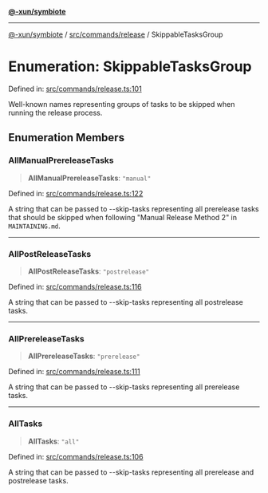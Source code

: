 [**@-xun/symbiote**](../../../../README.md)

***

[@-xun/symbiote](../../../../README.md) / [src/commands/release](../README.md) / SkippableTasksGroup

# Enumeration: SkippableTasksGroup

Defined in: [src/commands/release.ts:101](https://github.com/Xunnamius/symbiote/blob/77d17fb695645e232d8cbbf34928a6f01fd29047/src/commands/release.ts#L101)

Well-known names representing groups of tasks to be skipped when running the
release process.

## Enumeration Members

### AllManualPrereleaseTasks

> **AllManualPrereleaseTasks**: `"manual"`

Defined in: [src/commands/release.ts:122](https://github.com/Xunnamius/symbiote/blob/77d17fb695645e232d8cbbf34928a6f01fd29047/src/commands/release.ts#L122)

A string that can be passed to --skip-tasks representing all prerelease
tasks that should be skipped when following "Manual Release Method 2" in
`MAINTAINING.md`.

***

### AllPostReleaseTasks

> **AllPostReleaseTasks**: `"postrelease"`

Defined in: [src/commands/release.ts:116](https://github.com/Xunnamius/symbiote/blob/77d17fb695645e232d8cbbf34928a6f01fd29047/src/commands/release.ts#L116)

A string that can be passed to --skip-tasks representing all postrelease
tasks.

***

### AllPrereleaseTasks

> **AllPrereleaseTasks**: `"prerelease"`

Defined in: [src/commands/release.ts:111](https://github.com/Xunnamius/symbiote/blob/77d17fb695645e232d8cbbf34928a6f01fd29047/src/commands/release.ts#L111)

A string that can be passed to --skip-tasks representing all prerelease
tasks.

***

### AllTasks

> **AllTasks**: `"all"`

Defined in: [src/commands/release.ts:106](https://github.com/Xunnamius/symbiote/blob/77d17fb695645e232d8cbbf34928a6f01fd29047/src/commands/release.ts#L106)

A string that can be passed to --skip-tasks representing all prerelease and
postrelease tasks.
